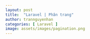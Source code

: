 ```yaml
---
layout: post
title:  "Laravel | Phân trang"
author: trannguyenhan
categories: [ Laravel ]
image: assets/images/pagination.png
---
```

